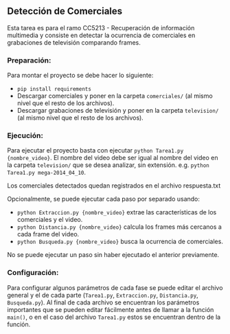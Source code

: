 ## Detección de Comerciales

Esta tarea es para el ramo CC5213 - Recuperación de información multimedia y consiste en detectar la ocurrencia de comerciales en grabaciones de televisión comparando frames.


### Preparación:

Para montar el proyecto se debe hacer lo siguiente:

- `pip install requirements`
- Descargar comerciales y poner en la carpeta `comerciales/` (al mismo nivel que el resto de los archivos).
- Descargar grabaciones de televisión y poner en la carpeta `television/` (al mismo nivel que el resto de los archivos).


### Ejecución:

Para ejecutar el proyecto basta con ejecutar `python Tarea1.py {nombre_video}`. El nombre del video debe ser igual al nombre del video en la carpeta `television/` que se desea analizar, sin extensión. e.g. `python Tarea1.py mega-2014_04_10`.

Los comerciales detectados quedan registrados en el archivo respuesta.txt

Opcionalmente, se puede ejecutar cada paso por separado usando:
- `python Extraccion.py {nombre_video}` extrae las características de los comerciales y el video.
- `python Distancia.py {nombre_video}` calcula los frames más cercanos a cada frame del video.
- `python Busqueda.py {nombre_video}` busca la ocurrencia de comerciales.

No se puede ejecutar un paso sin haber ejecutado el anterior previamente.


### Configuración:

Para configurar algunos parámetros de cada fase se puede editar el archivo general y el de cada parte (`Tarea1.py`, `Extraccion.py`, `Distancia.py`, `Busqueda.py`). Al final de cada archivo se encuentran los parámetros importantes que se pueden editar fácilmente antes de llamar a la función `main()`, o en el caso del archivo `Tarea1.py` estos se encuentran dentro de la función.
